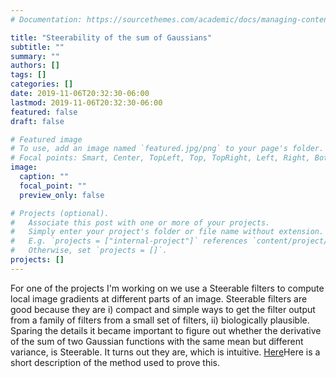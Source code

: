 ```yaml
---
# Documentation: https://sourcethemes.com/academic/docs/managing-content/

title: "Steerability of the sum of Gaussians"
subtitle: ""
summary: ""
authors: []
tags: []
categories: []
date: 2019-11-06T20:32:30-06:00
lastmod: 2019-11-06T20:32:30-06:00
featured: false
draft: false

# Featured image
# To use, add an image named `featured.jpg/png` to your page's folder.
# Focal points: Smart, Center, TopLeft, Top, TopRight, Left, Right, BottomLeft, Bottom, BottomRight.
image:
  caption: ""
  focal_point: ""
  preview_only: false

# Projects (optional).
#   Associate this post with one or more of your projects.
#   Simply enter your project's folder or file name without extension.
#   E.g. `projects = ["internal-project"]` references `content/project/deep-learning/index.md`.
#   Otherwise, set `projects = []`.
projects: []
---
```


For one of the projects I'm working on we use a Steerable filters to compute local image gradients at different parts of an image. Steerable filters are good because they are i) compact and simple ways to get the filter output from a family of filters from a small set of filters, ii) biologically plausible. Sparing the details it became important to figure out whether the derivative of the sum of two Gaussian functions with the same mean but different variance, is Steerable. It turns out they are, which is intuitive. [Here](https://calenwalshe.com/files/steerability.pdf)Here is a short description of the method used to prove this.  
